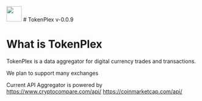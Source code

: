 
<img src="https://lh3.googleusercontent.com/g6lA4U8dAsipJfUxPSL7HJpN_DNnerxTrXDkuZMfoM0Na-kRs-9QWtdep7NjuJ3pVXInXBBOTQHJIwzHUrpuaQzX1XzscfXIRAHcZ5Z-RVZ2mm9gzEEYa5z67z_BZz_oiSRIguhy_dtNG7kNN0LUF6gmiusFA3TdJeiiaOm_cyl4unrDzJLs5_4dkQqh0uIoFrVcBdnKHhIFFz64HR7Ue-6kiwMzaJiJOcQSNmbszq6XbpG0ebtCKZrARuRFIGTJywW1lnqADGdtwCBT-7HOQc3faC03F5VQFx5kLUYsy5fHLz_jcrKNY-I3OcYP0RrII7_45dTQlYmz_nN_A5yTas-VQIWnDEvHcic9J69qdzmPlqLmrOUyAfQw1sjCmauJcIOYNhP6qtNKLoxn1JuXvrum1yZdfZP75xQs3XfjaXrb4nXUX3il4jVqQbEO2zxEx04ALzAWF6loxgAScrHK7H8NP2QWoA0awgFnuibxAyZfTzT6Qo_K2K2K_2T-O097RVX1w78o1jHnlyxAjr14zuUQ67aULfcBDOgK9-FyCRjGNdxC_ik6SbRcY-MHQchWNfiRrEmY7oumiVQG4aZm9l-jWyJWTOEokuSV2Dy7nvzkI49QxHoxDtACWkQkQwruBUx-fC8OCn1YeqBhOWpPOE67se5Hvwk45NM=w132-h156-no" width="40" />
# TokenPlex v-0.0.9

# What is TokenPlex
TokenPlex is a data aggregator for digital currency trades and transactions.

We plan to support many exchanges 

Current API Aggregator is powered by
https://www.cryptocompare.com/api/ 
https://coinmarketcap.com/api/
